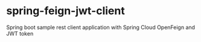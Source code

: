 # spring-feign-jwt-client
Spring boot sample rest client application with Spring Cloud OpenFeign and JWT token
